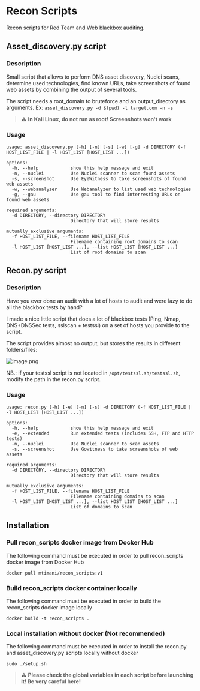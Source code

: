 # Recon Scripts

Recon scripts for Red Team and Web blackbox auditing.

## Asset_discovery.py script

### Description
Small script that allows to perform DNS asset discovery, Nuclei scans, determine used technologies, find known URLs, take screenshots of found web assets by combining the output of several tools.

The script needs a root_domain to bruteforce and an output_directory as arguments.
Ex: `asset_discovery.py -d $(pwd) -l target.com -n -s`

> :warning: **In Kali Linux, do not run as root! Screenshots won't work**

### Usage
```
usage: asset_discovery.py [-h] [-n] [-s] [-w] [-g] -d DIRECTORY (-f HOST_LIST_FILE | -l HOST_LIST [HOST_LIST ...])

options:
  -h, --help            show this help message and exit
  -n, --nuclei          Use Nuclei scanner to scan found assets
  -s, --screenshot      Use EyeWitness to take screenshots of found web assets
  -w, --webanalyzer     Use Webanalyzer to list used web technologies
  -g, --gau             Use gau tool to find interresting URLs on found web assets

required arguments:
  -d DIRECTORY, --directory DIRECTORY
                        Directory that will store results

mutually exclusive arguments:
  -f HOST_LIST_FILE, --filename HOST_LIST_FILE
                        Filename containing root domains to scan
  -l HOST_LIST [HOST_LIST ...], --list HOST_LIST [HOST_LIST ...]
                        List of root domains to scan
```

## Recon.py script

### Description
Have you ever done an audit with a lot of hosts to audit and were lazy to do all the blackbox tests by hand?

I made a nice little script that does a lot of blackbox tests (Ping, Nmap, DNS+DNSSec tests, sslscan + testssl) on a set of hosts you provide to the script.

The script provides almost no output, but stores the results in different folders/files:

![image.png](./image.png)

NB.: If your testssl script is not located in `/opt/testssl.sh/testssl.sh`, modify the path in the recon.py script.


### Usage
```
usage: recon.py [-h] [-e] [-n] [-s] -d DIRECTORY (-f HOST_LIST_FILE | -l HOST_LIST [HOST_LIST ...])

options:
  -h, --help            show this help message and exit
  -e, --extended        Run extended tests (includes SSH, FTP and HTTP tests)
  -n, --nuclei          Use Nuclei scanner to scan assets
  -s, --screenshot      Use Gowitness to take screenshots of web assets

required arguments:
  -d DIRECTORY, --directory DIRECTORY
                        Directory that will store results

mutually exclusive arguments:
  -f HOST_LIST_FILE, --filename HOST_LIST_FILE
                        Filename containing domains to scan
  -l HOST_LIST [HOST_LIST ...], --list HOST_LIST [HOST_LIST ...]
                        List of domains to scan
```

## Installation 

### Pull recon_scripts docker image from Docker Hub
The following command must be executed in order to pull recon_scripts docker image from Docker Hub
```
docker pull mtimani/recon_scripts:v1
```

### Build recon_scripts docker container locally

The following command must be executed in order to build the recon_scripts docker image locally
```
docker build -t recon_scripts .
```

### Local installation without docker (Not recommended)

The following command must be executed in order to install the recon.py and asset_discovery.py scripts locally without docker
```
sudo ./setup.sh
```
> :warning: **Please check the global variables in each script before launching it! Be very careful here!**
